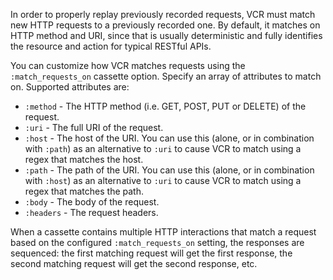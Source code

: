 In order to properly replay previously recorded requests, VCR must match new
HTTP requests to a previously recorded one. By default, it matches on HTTP
method and URI, since that is usually deterministic and fully identifies the
resource and action for typical RESTful APIs.

You can customize how VCR matches requests using the `:match_requests_on` cassette option.
Specify an array of attributes to match on.  Supported attributes are:

  - `:method` - The HTTP method (i.e. GET, POST, PUT or DELETE) of the request.
  - `:uri` - The full URI of the request.
  - `:host` - The host of the URI. You can use this (alone, or in combination
    with `:path`) as an alternative to `:uri` to cause VCR to match using a regex
    that matches the host.
  - `:path` - The path of the URI. You can use this (alone, or in combination
    with `:host`) as an alternative to `:uri` to cause VCR to match using a regex
    that matches the path.
  - `:body` - The body of the request.
  - `:headers` - The request headers.

When a cassette contains multiple HTTP interactions that match a request
based on the configured `:match_requests_on` setting, the responses are
sequenced: the first matching request will get the first response,
the second matching request will get the second response, etc.

